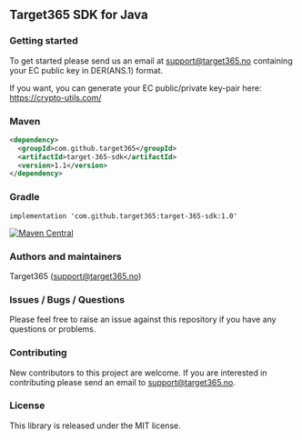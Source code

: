 ## Target365 SDK for Java

### Getting started
To get started please send us an email at <support@target365.no> containing your EC public key in DER(ANS.1) format.

If you want, you can generate your EC public/private key-pair here: <https://crypto-utils.com/>

### Maven
```Xml
<dependency>
  <groupId>com.github.target365</groupId>
  <artifactId>target-365-sdk</artifactId>
  <version>1.1</version>
</dependency>
```

### Gradle
```
implementation 'com.github.target365:target-365-sdk:1.0'
```
[![Maven Central](https://img.shields.io/maven-central/v/com.github.target365/target-365-sdk.svg?label=Maven%20Central)](https://search.maven.org/search?q=g:%22com.github.target365%22%20AND%20a:%22target-365-sdk%22)

### Authors and maintainers
Target365 (<support@target365.no>)

### Issues / Bugs / Questions

Please feel free to raise an issue against this repository if you have any questions or problems.

### Contributing

New contributors to this project are welcome. If you are interested in contributing please
send an email to support@target365.no.

### License

This library is released under the MIT license.
